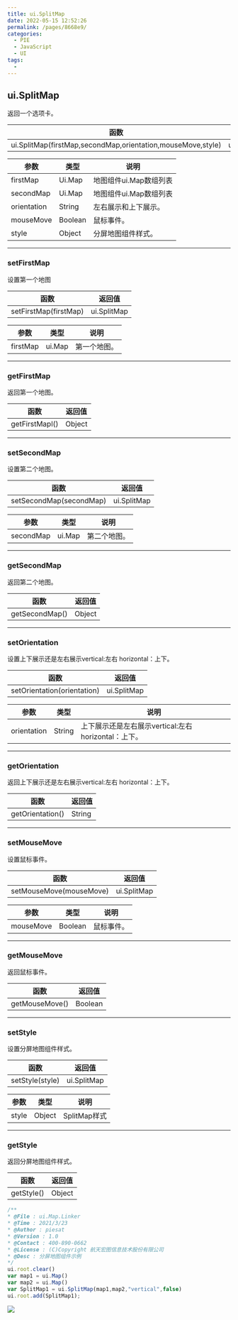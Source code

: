 ```yaml
---
title: ui.SplitMap
date: 2022-05-15 12:52:26
permalink: /pages/8668e9/
categories:
  - PIE
  - JavaScript
  - UI
tags:
  - 
---
```

## ui.SplitMap

返回一个选项卡。

| 函数                                                        | 返回值      |
| ----------------------------------------------------------- | ----------- |
| ui.SplitMap(firstMap,secondMap,orientation,mouseMove,style) | ui.SplitMap |

| 参数        | 类型    | 说明                   |
| ----------- | ------- | ---------------------- |
| firstMap    | Ui.Map  | 地图组件ui.Map数组列表 |
| secondMap   | Ui.Map  | 地图组件ui.Map数组列表 |
| orientation | String  | 左右展示和上下展示。   |
| mouseMove   | Boolean | 鼠标事件。             |
| style       | Object  | 分屏地图组件样式。     |

------

### setFirstMap

设置第一个地图

| 函数                  | 返回值      |
| --------------------- | ----------- |
| setFirstMap(firstMap) | ui.SplitMap |

| 参数     | 类型   | 说明         |
| -------- | ------ | ------------ |
| firstMap | ui.Map | 第一个地图。 |

------

### getFirstMap

返回第一个地图。

| 函数           | 返回值 |
| -------------- | ------ |
| getFirstMapl() | Object |

------

### setSecondMap

设置第二个地图。

| 函数                    | 返回值      |
| ----------------------- | ----------- |
| setSecondMap(secondMap) | ui.SplitMap |

| 参数      | 类型   | 说明         |
| --------- | ------ | ------------ |
| secondMap | ui.Map | 第二个地图。 |

------

### getSecondMap

返回第二个地图。

| 函数           | 返回值 |
| -------------- | ------ |
| getSecondMap() | Object |

------

### setOrientation

设置上下展示还是左右展示vertical:左右 horizontal：上下。

| 函数                        | 返回值      |
| --------------------------- | ----------- |
| setOrientation(orientation) | ui.SplitMap |

| 参数        | 类型   | 说明                                                 |
| ----------- | ------ | ---------------------------------------------------- |
| orientation | String | 上下展示还是左右展示vertical:左右 horizontal：上下。 |

------

### getOrientation

返回上下展示还是左右展示vertical:左右 horizontal：上下。

| 函数             | 返回值 |
| ---------------- | ------ |
| getOrientation() | String |

------

### setMouseMove

设置鼠标事件。

| 函数                    | 返回值      |
| ----------------------- | ----------- |
| setMouseMove(mouseMove) | ui.SplitMap |

| 参数      | 类型    | 说明       |
| --------- | ------- | ---------- |
| mouseMove | Boolean | 鼠标事件。 |

------

### getMouseMove

返回鼠标事件。

| 函数           | 返回值  |
| -------------- | ------- |
| getMouseMove() | Boolean |

------

### setStyle

设置分屏地图组件样式。

| 函数            | 返回值      |
| --------------- | ----------- |
| setStyle(style) | ui.SplitMap |

| 参数  | 类型   | 说明         |
| ----- | ------ | ------------ |
| style | Object | SplitMap样式 |

------

### getStyle

返回分屏地图组件样式。

| 函数       | 返回值 |
| ---------- | ------ |
| getStyle() | Object |



```javascript
/**
* @File : ui.Map.Linker
* @Time : 2021/3/23
* @Author : piesat
* @Version : 1.0
* @Contact : 400-890-0662
* @License : (C)Copyright 航天宏图信息技术股份有限公司
* @Desc : 分屏地图组件示例
*/
ui.root.clear()
var map1 = ui.Map()
var map2 = ui.Map()
var SplitMap1 = ui.SplitMap(map1,map2,"vertical",false)
ui.root.add(SplitMap1);
```

![](http://pics.landcover100.com/pics/20222215/6280872eda62a.png)